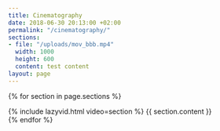 ```yaml
---
title: Cinematography
date: 2018-06-30 20:13:00 +02:00
permalink: "/cinematography/"
sections:
- file: "/uploads/mov_bbb.mp4"
  width: 1000
  height: 600
  content: test content
layout: page
---
```


{% for section in page.sections %}
<section>
    {% include lazyvid.html video=section %}
    {{ section.content }}
</section>
{% endfor %}

